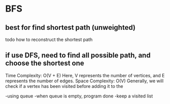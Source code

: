 # BFS

## best for find shortest path (unweighted)

todo how to reconstruct the shortest path

## if use DFS, need to find all possible path, and choose the shortest one


Time Complexity: O(V + E) Here, V represents the number of vertices, and E represents the number of edges. 
Space Complexity: O(V) Generally, we will check if a vertex has been visited before adding it to the


-using queue
-when queue is empty, program done
-keep a visited list



